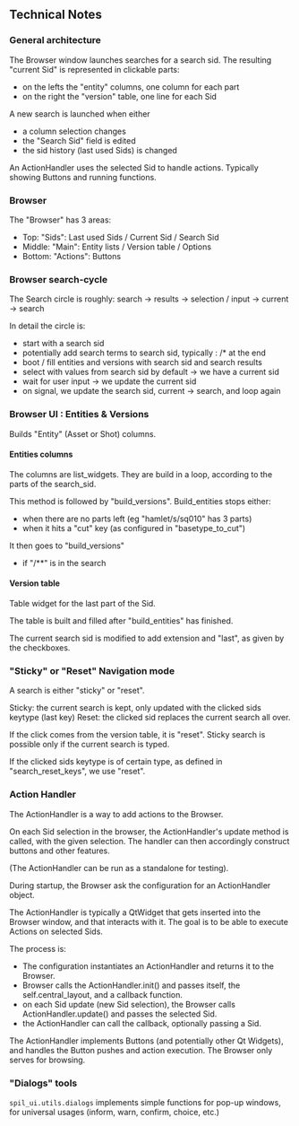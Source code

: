 
## Technical Notes

### General architecture

The Browser window launches searches for a search sid.
The resulting "current Sid" is represented in clickable parts:
- on the lefts the "entity" columns, one column for each part
- on the right the "version" table, one line for each Sid

A new search is launched when either
- a column selection changes
- the "Search Sid" field is edited
- the sid history (last used Sids) is changed

An ActionHandler uses the selected Sid to handle actions.
Typically showing Buttons and running functions.

### Browser

The "Browser" has 3 areas:
- Top: "Sids": Last used Sids / Current Sid / Search Sid
- Middle: "Main": Entity lists / Version table / Options
- Bottom: "Actions": Buttons

### Browser search-cycle

The Search circle is roughly:
search -> results -> selection / input -> current -> search

In detail the circle is:
- start with a search sid
- potentially add search terms to search sid, typically : /* at the end
- boot / fill entities and versions with search sid and search results
- select with values from search sid by default -> we have a current sid 
- wait for user input -> we update the current sid
- on signal, we update the search sid, current -> search, and loop again


### Browser UI : Entities & Versions

Builds "Entity" (Asset or Shot) columns.

#### Entities columns

The columns are list_widgets.
They are build in a loop, according to the parts of the search_sid.

This method is followed by "build_versions".
Build_entities stops either:
- when there are no parts left (eg "hamlet/s/sq010" has 3 parts)
- when it hits a "cut" key (as configured in "basetype_to_cut")

It then goes to "build_versions"
- if "/**" is in the search

#### Version table

Table widget for the last part of the Sid.

The table is built and filled after "build_entities" has finished.

The current search sid is modified to add extension and "last", as given by the checkboxes.

### "Sticky" or "Reset" Navigation mode

A search is either "sticky" or "reset".

Sticky: the current search is kept, only updated with the clicked sids keytype (last key)
Reset: the clicked sid replaces the current search all over.

If the click comes from the version table, it is "reset".
Sticky search is possible only if the current search is typed.

If the clicked sids keytype is of certain type, as defined in "search_reset_keys", we use "reset".

### Action Handler

The ActionHandler is a way to add actions to the Browser.

On each Sid selection in the browser, the ActionHandler's update method is called, with the given selection.
The handler can then accordingly construct buttons and other features.

(The ActionHandler can be run as a standalone for testing).

During startup, the Browser ask the configuration for an ActionHandler object.

The ActionHandler is typically a QtWidget that gets inserted into the Browser window,
and that interacts with it.
The goal is to be able to execute Actions on selected Sids.

The process is:
- The configuration instantiates an ActionHandler and returns it to the Browser.
- Browser calls the ActionHandler.init() and passes itself, the self.central_layout, and a callback function.
- on each Sid update (new Sid selection), the Browser calls ActionHandler.update() and passes the selected Sid.
- the ActionHandler can call the callback, optionally passing a Sid.

The ActionHandler implements Buttons (and potentially other Qt Widgets),
and handles the Button pushes and action execution.
The Browser only serves for browsing.


### "Dialogs" tools

`spil_ui.utils.dialogs` implements simple functions for pop-up windows, 
for universal usages (inform, warn, confirm, choice, etc.) 